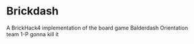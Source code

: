 # Brickdash
A BrickHack4 implementation of the board game Balderdash
Orientation team 1-P gonna kill it 